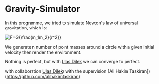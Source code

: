# Gravity-Simulator

In this programme, we tried to simulate Newton's law of universal gravitation, which is:

<img src="https://latex.codecogs.com/svg.image?F=G{\frac{m_1m_2}{r^2}}" title="F=G{\frac{m_1m_2}{r^2}}" />

We generate n number of point masses around a circle with a given initial velocity then render the environment.

Nothing is perfect, but with [Ulaş Dilek](https://github.com/ulasdilek) we can converge to perfect. 


with collaboration [Ulaş Dilek](https://github.com/ulasdilek)(
with the supervision [Ali Hakim Taskiran])(https://github.com/alihakimtaskiran)
